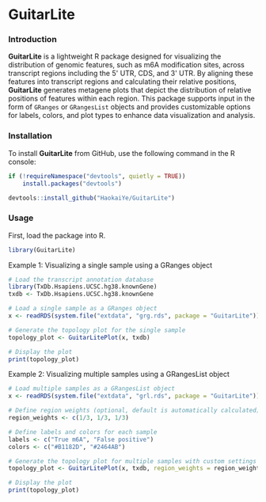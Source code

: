 # GuitarLite

### Introduction
**GuitarLite** is a lightweight R package designed for visualizing the distribution of genomic features, such as m6A modification sites, across transcript regions including the 5' UTR, CDS, and 3' UTR. By aligning these features into transcript regions and calculating their relative positions, **GuitarLite** generates metagene plots that depict the distribution of relative positions of features within each region. This package supports input in the form of `GRanges` or `GRangesList` objects and provides customizable options for labels, colors, and plot types to enhance data visualization and analysis.

### Installation
To install **GuitarLite** from GitHub, use the following command in the R console:

```r
if (!requireNamespace("devtools", quietly = TRUE))
    install.packages("devtools")

devtools::install_github("HaokaiYe/GuitarLite")
```

### Usage
First, load the package into R.
``` r
library(GuitarLite)
```

Example 1: Visualizing a single sample using a GRanges object
``` r
# Load the transcript annotation database
library(TxDb.Hsapiens.UCSC.hg38.knownGene)
txdb <- TxDb.Hsapiens.UCSC.hg38.knownGene

# Load a single sample as a GRanges object
x <- readRDS(system.file("extdata", "grg.rds", package = "GuitarLite"))

# Generate the topology plot for the single sample
topology_plot <- GuitarLitePlot(x, txdb)

# Display the plot
print(topology_plot)
```


Example 2: Visualizing multiple samples using a GRangesList object
``` r
# Load multiple samples as a GRangesList object
x <- readRDS(system.file("extdata", "grl.rds", package = "GuitarLite"))

# Define region weights (optional, default is automatically calculated)
region_weights <- c(1/3, 1/3, 1/3)

# Define labels and colors for each sample
labels <- c("True m6A", "False positive")
colors <- c("#B1182D", "#2464AB")

# Generate the topology plot for multiple samples with custom settings
topology_plot <- GuitarLitePlot(x, txdb, region_weights = region_weights, labels = labels, colors = colors)

# Display the plot
print(topology_plot)
```
